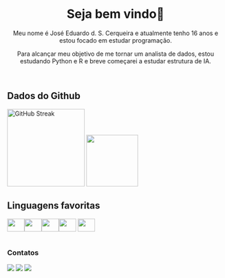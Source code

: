 <h1 style align="center">Seja bem vindo👋</h1>
<p style align="center"> Meu nome é José Eduardo d. S. Cerqueira e atualmente tenho 16 anos e estou focado em estudar programação.</p>
<p style align="center"> Para alcançar meu objetivo de me tornar um analista de dados, estou estudando Python e R e breve começarei a estudar estrutura de IA.</p>

<br>

</div>

## Dados do Github
<div>
<img height="180px"src="https://streak-stats.demolab.com?user=Josees0&theme=github-dark-blue&border_radius=5&locale=pt_BR&mode=weekly" alt="GitHub Streak" /> <img height="120px" margin-left="30px" src= "https://github-readme-stats.vercel.app/api/top-langs/?username=Josees0&layout=compact&langs_count=16&theme=github_dark"/>

## Linguagens favoritas
  
<img align="center" height="30" width="40" src= "https://cdn.jsdelivr.net/gh/devicons/devicon@latest/icons/html5/html5-original.svg"/><img align="center" height="30" width="40" src= "https://cdn.jsdelivr.net/gh/devicons/devicon@latest/icons/css3/css3-original.svg" /><img align="center" height="30" width="40" src= "https://cdn.jsdelivr.net/gh/devicons/devicon/icons/javascript/javascript-original.svg" /><img align="center" height="30" width="40" src= "https://devicon-website.vercel.app/api/python/original.svg" /> <img align="center" height="30" width="40" src="https://cdn.jsdelivr.net/gh/devicons/devicon@latest/icons/r/r-original.svg">
<br><br>

### Contatos

<a href="mailto:jeducerqueira09@gmail.com"><img src="https://img.shields.io/badge/Gmail-D14836?style=for-the-badge&logo=gmail&logoColor=white" /></a> <a href="https://wa.me/43991611718" target="_blank"><img src="https://img.shields.io/badge/WhatsApp-25D366?style=for-the-badge&logo=whatsapp&logoColor=white" /></a> <img src="https://dcbadge.limes.pink/api/shield/859767256561090600" />
